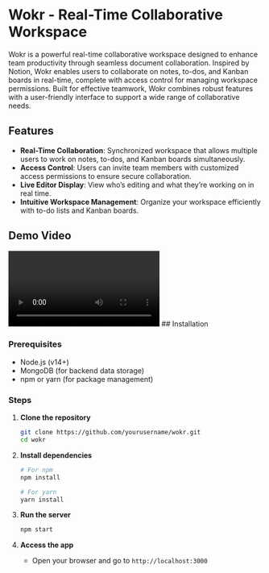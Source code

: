 
# Wokr - Real-Time Collaborative Workspace

Wokr is a powerful real-time collaborative workspace designed to enhance team productivity through seamless document collaboration. Inspired by Notion, Wokr enables users to collaborate on notes, to-dos, and Kanban boards in real-time, complete with access control for managing workspace permissions. Built for effective teamwork, Wokr combines robust features with a user-friendly interface to support a wide range of collaborative needs.

## Features

- **Real-Time Collaboration**: Synchronized workspace that allows multiple users to work on notes, to-dos, and Kanban boards simultaneously.
- **Access Control**: Users can invite team members with customized access permissions to ensure secure collaboration.
- **Live Editor Display**: View who’s editing and what they’re working on in real time.
- **Intuitive Workspace Management**: Organize your workspace efficiently with to-do lists and Kanban boards.

## Demo Video

<video src="media/demo.mp4" controls="controls" style="max-width: 100%;">
    Your browser does not support the video tag.
</video>
## Installation

### Prerequisites
- Node.js (v14+)
- MongoDB (for backend data storage)
- npm or yarn (for package management)

### Steps

1. **Clone the repository**
   ```bash
   git clone https://github.com/yourusername/wokr.git
   cd wokr
   ```

2. **Install dependencies**
   ```bash
   # For npm
   npm install

   # For yarn
   yarn install
   ```



3. **Run the server**
   ```bash
   npm start
   ```

4. **Access the app**
   - Open your browser and go to `http://localhost:3000`
